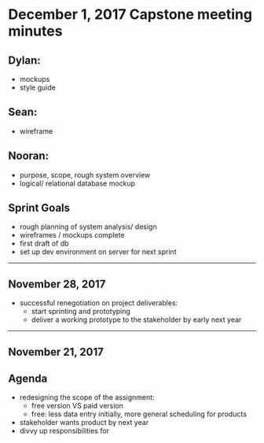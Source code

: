 # December 1, 2017 Capstone meeting minutes
## Dylan:
- mockups
- style guide

## Sean:
- wireframe

## Nooran:
- purpose, scope, rough system overview
- logical/ relational database mockup

## Sprint Goals
- rough planning of system analysis/ design
- wireframes / mockups complete
- first draft of db
- set up dev environment on server for next sprint

<hr>

## November 28, 2017
- successful renegotiation on project deliverables:
  - start sprinting and prototyping
  - deliver a working prototype to the stakeholder by early next year

<hr>

## November 21, 2017
## Agenda
- redesigning the scope of the assignment:
  - free version VS paid version
  - free: less data entry initially, more general scheduling for products
- stakeholder wants product by next year
- divvy up responsibilities for 
